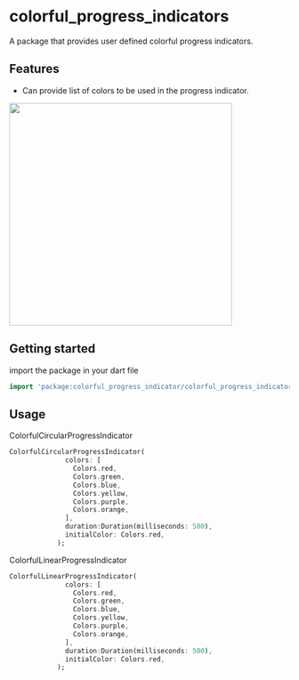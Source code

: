<!--
This README describes the package. If you publish this package to pub.dev,
this README's contents appear on the landing page for your package.

For information about how to write a good package README, see the guide for
[writing package pages](https://dart.dev/guides/libraries/writing-package-pages).

For general information about developing packages, see the Dart guide for
[creating packages](https://dart.dev/guides/libraries/create-library-packages)
and the Flutter guide for
[developing packages and plugins](https://flutter.dev/developing-packages).![loader](https://user-images.githubusercontent.com/63300484/202897126-9cb81a7e-97a4-47ae-a6db-b2289dd30576.gif)

-->
# colorful_progress_indicators

A package that provides user defined colorful progress indicators.

## Features

- Can provide list of colors to be used in the progress indicator.

<img height="400" src="https://user-images.githubusercontent.com/63300484/202897126-9cb81a7e-97a4-47ae-a6db-b2289dd30576.gif">

## Getting started

import the package in your dart file

```dart
import 'package:colorful_progress_indicator/colorful_progress_indicator.dart';
```

## Usage

ColorfulCircularProgressIndicator

```dart
ColorfulCircularProgressIndicator(
              colors: [
                Colors.red,
                Colors.green,
                Colors.blue,
                Colors.yellow,
                Colors.purple,
                Colors.orange,
              ],
              duration:Duration(milliseconds: 500),
              initialColor: Colors.red,
            );
```

ColorfulLinearProgressIndicator

```dart
ColorfulLinearProgressIndicator(
              colors: [
                Colors.red,
                Colors.green,
                Colors.blue,
                Colors.yellow,
                Colors.purple,
                Colors.orange,
              ],
              duration:Duration(milliseconds: 500),
              initialColor: Colors.red,
            );
```
